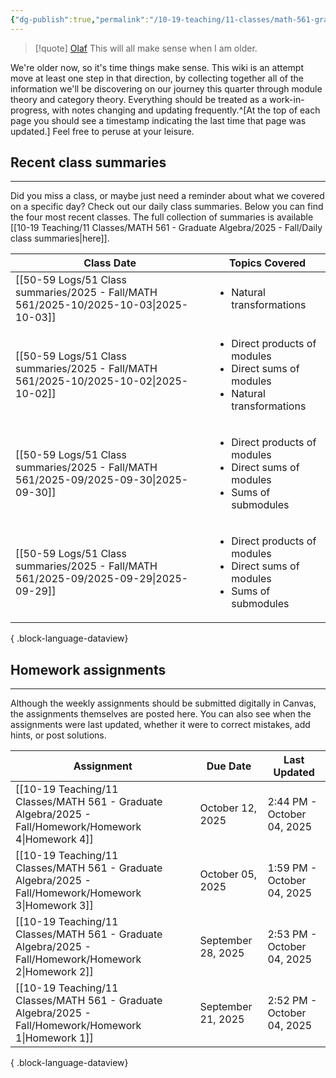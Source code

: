 ```yaml
---
{"dg-publish":true,"permalink":"/10-19-teaching/11-classes/math-561-graduate-algebra/2025-fall/math-561-home/","updated":"2025-09-27T14:31:05-07:00"}
---
```


> [!quote] [Olaf](https://en.wikipedia.org/wiki/Olaf_(Frozen))
> This will all make sense when I am older.

We're older now, so it's time things make sense. This wiki is an attempt move at least one step in that direction, by collecting together all of the information we'll be discovering on our journey this quarter through module theory and category theory. Everything should be treated as a work-in-progress, with notes changing and updating frequently.^[At the top of each page you should see a timestamp indicating the last time that page was updated.] Feel free to peruse at your leisure.

## Recent class summaries
---

Did you miss a class, or maybe just need a reminder about what we covered on a specific day? Check out our daily class summaries. Below you can find the four most recent classes. The full collection of summaries is available [[10-19 Teaching/11 Classes/MATH 561 - Graduate Algebra/2025 - Fall/Daily class summaries\|here]].

| Class Date                                                                               | Topics Covered                                                                                              |
| ---------------------------------------------------------------------------------------- | ----------------------------------------------------------------------------------------------------------- |
| [[50-59 Logs/51 Class summaries/2025 - Fall/MATH 561/2025-10/2025-10-03\|2025-10-03]] | <ul><li>Natural transformations</li></ul>                                                                   |
| [[50-59 Logs/51 Class summaries/2025 - Fall/MATH 561/2025-10/2025-10-02\|2025-10-02]] | <ul><li>Direct products of modules</li><li>Direct sums of modules</li><li>Natural transformations</li></ul> |
| [[50-59 Logs/51 Class summaries/2025 - Fall/MATH 561/2025-09/2025-09-30\|2025-09-30]] | <ul><li>Direct products of modules</li><li>Direct sums of modules</li><li>Sums of submodules</li></ul>      |
| [[50-59 Logs/51 Class summaries/2025 - Fall/MATH 561/2025-09/2025-09-29\|2025-09-29]] | <ul><li>Direct products of modules</li><li>Direct sums of modules</li><li>Sums of submodules</li></ul>      |

{ .block-language-dataview}

## Homework assignments
---

Although the weekly assignments should be submitted digitally in Canvas, the assignments themselves are posted here. You can also see when the assignments were last updated, whether it were to correct mistakes, add hints, or post solutions.

| Assignment                                                                                               | Due Date           | Last Updated               |
| -------------------------------------------------------------------------------------------------------- | ------------------ | -------------------------- |
| [[10-19 Teaching/11 Classes/MATH 561 - Graduate Algebra/2025 - Fall/Homework/Homework 4\|Homework 4]] | October 12, 2025   | 2:44 PM - October 04, 2025 |
| [[10-19 Teaching/11 Classes/MATH 561 - Graduate Algebra/2025 - Fall/Homework/Homework 3\|Homework 3]] | October 05, 2025   | 1:59 PM - October 04, 2025 |
| [[10-19 Teaching/11 Classes/MATH 561 - Graduate Algebra/2025 - Fall/Homework/Homework 2\|Homework 2]] | September 28, 2025 | 2:53 PM - October 04, 2025 |
| [[10-19 Teaching/11 Classes/MATH 561 - Graduate Algebra/2025 - Fall/Homework/Homework 1\|Homework 1]] | September 21, 2025 | 2:52 PM - October 04, 2025 |

{ .block-language-dataview}
